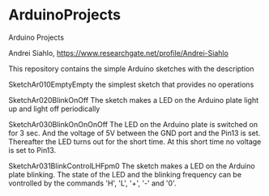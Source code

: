 # ArduinoProjects
Arduino Projects

Andrei Siahlo, 
https://www.researchgate.net/profile/Andrei-Siahlo

This repository contains the simple Arduino sketches with the description

SketchAr010EmptyEmpty
the simplest sketch that provides no operations

SketchAr020BlinkOnOff
The sketch makes a LED on the Arduino plate light up and light off periodically

SketchAr030BlinkOnOnOnOff
The LED on the Arduino plate is switched on for 3 sec.
And the voltage of 5V between the GND port and the Pin13 is set.
Thereafter the LED turns out for the short time. 
At this short time no voltage is set to Pin13.

SketchAr031BlinkControlLHFpm0
The sketch makes a LED on the Arduino plate blinking.
The state of the LED and the blinking frequency can be vontrolled by the commands
'H', 'L', '+', '-' and '0'.
